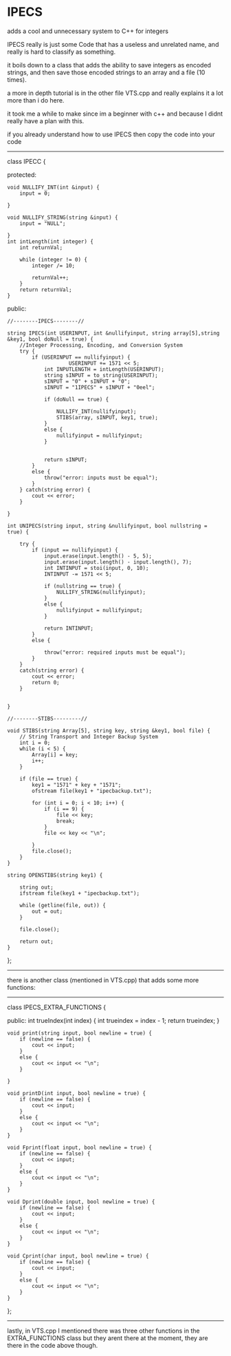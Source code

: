 # IPECS

adds a cool and unnecessary system to C++ for integers

IPECS really is just some Code that has a useless and unrelated name, and really is hard to classify as something.

it boils down to a class that adds the ability to save integers as encoded strings, and then save those encoded strings to an array and a file (10 times).

a more in depth tutorial is in the other file VTS.cpp and really explains it a lot more than i do here.

it took me a while to make since im a beginner with c++ and because I didnt really have a plan with this.

if you already understand how to use IPECS then copy the code into your code

----------------------------------------

class IPECC {

protected:

    void NULLIFY_INT(int &input) {
        input = 0;

    }

    void NULLIFY_STRING(string &input) {
        input = "NULL";

    }
    int intLength(int integer) {
        int returnVal;

        while (integer != 0) {
            integer /= 10;

            returnVal++;
        }
        return returnVal;
    }
    
public:

    //--------IPECS--------//

    string IPECS(int USERINPUT, int &nullifyinput, string array[5],string &key1, bool doNull = true) {
        //Integer Processing, Encoding, and Conversion System
        try {
            if (USERINPUT == nullifyinput) {
                        USERINPUT += 1571 << 5;
                int INPUTLENGTH = intLength(USERINPUT);
                string sINPUT = to_string(USERINPUT);
                sINPUT = "0" + sINPUT + "0";
                sINPUT = "1IPECS" + sINPUT + "0eel";

                if (doNull == true) {
        
                    NULLIFY_INT(nullifyinput);
                    STIBS(array, sINPUT, key1, true);
                }
                else {
                    nullifyinput = nullifyinput;
                }


                return sINPUT;        
            }
            else {
                throw("error: inputs must be equal");
            }
        } catch(string error) {
            cout << error;
        }

    }

    int UNIPECS(string input, string &nullifyinput, bool nullstring = true) {

        try {
            if (input == nullifyinput) {
                input.erase(input.length() - 5, 5);
                input.erase(input.length() - input.length(), 7);
                int INTINPUT = stoi(input, 0, 10);
                INTINPUT -= 1571 << 5;

                if (nullstring == true) {
                    NULLIFY_STRING(nullifyinput);
                }
                else {
                    nullifyinput = nullifyinput;
                }

                return INTINPUT;
            } 
            else {

                throw("error: required inputs must be equal");
            }
        }
        catch(string error) {
            cout << error;
            return 0;
        }
        
    
    }

    //--------STIBS---------//

    void STIBS(string Array[5], string key, string &key1, bool file) {
        // String Transport and Integer Backup System
        int i = 0;
        while (i < 5) {
            Array[i] = key;
            i++;
        }

        if (file == true) {
            key1 = "1571" + key + "1571";
            ofstream file(key1 + "ipecbackup.txt");

            for (int i = 0; i < 10; i++) {
                if (i == 9) {
                    file << key;
                    break;
                }
                file << key << "\n";

            }
            file.close();
        }
    }

    string OPENSTIBS(string key1) {

        string out;
        ifstream file(key1 + "ipecbackup.txt");

        while (getline(file, out)) {
            out = out;
        }

        file.close();

        return out;
    }

};

----------------------------------------------

there is another class (mentioned in VTS.cpp) that adds some more functions:

----------------------------------------------

class IPECS_EXTRA_FUNCTIONS {

public:
    int trueIndex(int index) {
        int trueindex = index - 1;
        return trueindex;
    }

    void print(string input, bool newline = true) {
        if (newline == false) {
            cout << input;
        }
        else {
            cout << input << "\n";
        }
    
    }

    void printD(int input, bool newline = true) {
        if (newline == false) {
            cout << input;
        }
        else {
            cout << input << "\n";
        }
    }

    void Fprint(float input, bool newline = true) {
        if (newline == false) {
            cout << input;
        }
        else {
            cout << input << "\n";
        }
    }

    void Dprint(double input, bool newline = true) {
        if (newline == false) {
            cout << input;
        }
        else {
            cout << input << "\n";
        }
    }

    void Cprint(char input, bool newline = true) {
        if (newline == false) {
            cout << input;
        }
        else {
            cout << input << "\n";
        }
    }
};

-----------------------------------

lastly, in VTS.cpp I mentioned there was three other functions in the EXTRA_FUNCTIONS class but they arent there at the moment,
they are there in the code above though.

